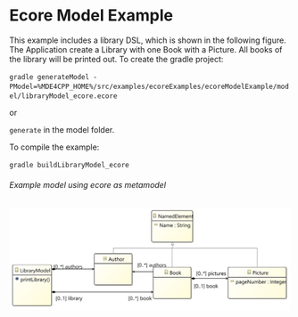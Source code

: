 # Ecore Model Example
This example includes a library DSL, which is shown in the following figure. The Application create a Library with one Book with a Picture. All books of the library will be printed out.
To create the gradle project:

`gradle generateModel -PModel=%MDE4CPP_HOME%/src/examples/ecoreExamples/ecoreModelExample/model/libraryModel_ecore.ecore`

or

`generate` in the model folder.

To compile the example:

`gradle buildLibraryModel_ecore`

###### Example model using ecore as metamodel
![Class diagramm of model *ecoreModelExample*](diagram.png)
 